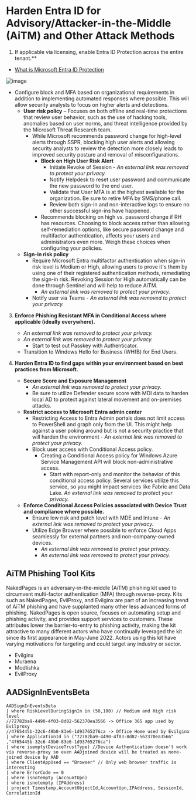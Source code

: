 # Harden Entra ID for Advisory/Attacker-in-the-Middle (AiTM) and Other Attack Methods

1. If applicable via licensing, enable Entra ID Protection across the entire tenant.**
  - [What is Microsoft Entra ID Protection](https://learn.microsoft.com/en-us/entra/id-protection/overview-identity-protection)

![image](https://github.com/user-attachments/assets/43d46612-40a2-41b9-8816-73d2a668e23d)

   - Configure block and MFA based on organizational requirements in addition to implementing automated responses where possible. This will allow security analysts to focus on higher alerts and detections.
      - **User risk policy** – Focuses on both offline and real-time protections that review user behavior, such as the use of hacking tools, anomalies based on user norms, and threat intelligence provided by the Microsoft Threat Research team.
        - While Microsoft recommends password change for high-level alerts through SSPR, blocking high user alerts and allowing security analysts to review the detection more closely leads to improved security posture and removal of misconfigurations.
          - **Block on High User Risk Alert**
            - Initiate Revoke of Session - *An external link was removed to protect your privacy.*
            - Notify Helpdesk to reset user password and communicate the new password to the end user.
            - Validate that User MFA is at the highest available for the organization. Be sure to retire MFA by SMS/phone call.
            - Review both sign-in and non-interactive logs to ensure no other successful sign-ins have happened.
          - Recommends blocking on high vs. password change if RH has resources. Choosing to block access rather than allowing self-remediation options, like secure password change and multifactor authentication, affects your users and administrators even more. Weigh these choices when configuring your policies.
      - **Sign-in risk policy**
        - Require Microsoft Entra multifactor authentication when sign-in risk level is Medium or High, allowing users to prove it's them by using one of their registered authentication methods, remediating the sign-in risk. Revoking Session for High automatically can be done through Sentinel and will help to reduce AiTM.
          - *An external link was removed to protect your privacy.*
        - Notify user via Teams - *An external link was removed to protect your privacy.*

3. **Enforce Phishing Resistant MFA in Conditional Access where applicable (ideally everywhere).**
   - *An external link was removed to protect your privacy.*
   - *An external link was removed to protect your privacy.*
     - Start to test out Passkey with Authenticator.
   - Transition to Windows Hello for Business (WHfB) for End Users.

4. **Harden Entra ID to find gaps within your environment based on best practices from Microsoft.**
   - **Secure Score and Exposure Management**
     - *An external link was removed to protect your privacy.*
     - Be sure to utilize Defender secure score with MDI data to harden local AD to protect against lateral movement and on-premises attacks.
   - **Restrict access to Microsoft Entra admin center**
     - Restricting Access to Entra Admin portals does not limit access to PowerShell and graph only from the UI. This might help against a user poking around but is not a security practice that will harden the environment - *An external link was removed to protect your privacy.*
     - Block user access with Conditional Access policy.
       - Creating a Conditional Access policy for Windows Azure Service Management API will block non-administrative access.
         - Start with report-only and monitor the behavior of this conditional access policy. Several services utilize this service, so you might impact services like Fabric and Data Lake. *An external link was removed to protect your privacy.*
   - **Enforce Conditional Access Policies associated with Device Trust and compliance where possible.**
     - Ensure low risk and patch level with MDE and Intune - *An external link was removed to protect your privacy.*
     - Utilize Edge Browser where possible to enforce Cloud Apps seamlessly for external partners and non-company-owned devices.
       - *An external link was removed to protect your privacy.*
       - *An external link was removed to protect your privacy.*

## AiTM Phishing Tool Kits

NakedPages is an adversary-in-the-middle (AiTM) phishing kit used to circumvent multi-factor authentication (MFA) through reverse-proxy. Kits such as NakedPages, EvilProxy, and Evilginx are part of an increasing trend of AiTM phishing and have supplanted many other less advanced forms of phishing. NakedPages is open source, focuses on automating setup and phishing activity, and provides support services to customers. These attributes lower the barrier-to-entry to phishing activity, making the kit attractive to many different actors who have continually leveraged the kit since its first appearance in May-June 2022. Actors using this kit have varying motivations for targeting and could target any industry or sector.

- Evilginx
- Muraena
- Modlishka
- EvilProxy

## AADSignInEventsBeta

```kusto
AADSignInEventsBeta
| where RiskLevelDuringSignIn in (50,100) // Medium and High risk level
//72782ba9-4490-4f03-8d82-562370ea3566 -> Office 365 app used by Evilproxy
//4765445b-32c6-49b0-83e6-1d93765276ca -> Office Home used by Evilginx
| where ApplicationId in ("72782ba9-4490-4f03-8d82-562370ea3566" ,"4765445b-32c6-49b0-83e6-1d93765276ca") 
| where isempty(DeviceTrustType) //Device Authentication doesn't work via reverse-proxy so even AADjoined device will be treated as none-joined device by AAD
| where ClientAppUsed == "Browser" // Only web browser traffic is interesting
| where ErrorCode == 0
| where isnotempty (AccountUpn)
| where isnotempty (IPAddress)
| project Timestamp,AccountObjectId,AccountUpn,IPAddress, SessionId, CorrelationId
